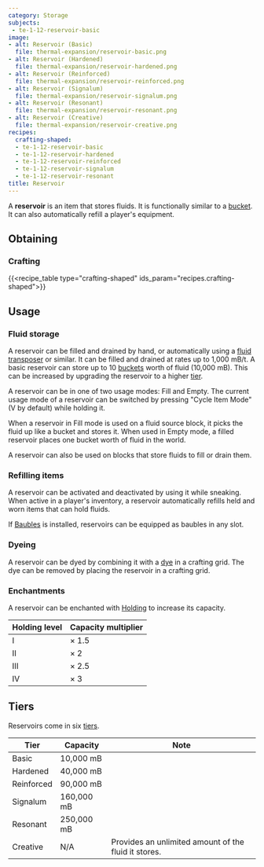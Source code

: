 ```yaml
---
category: Storage
subjects:
 - te-1-12-reservoir-basic
image:
- alt: Reservoir (Basic)
  file: thermal-expansion/reservoir-basic.png
- alt: Reservoir (Hardened)
  file: thermal-expansion/reservoir-hardened.png
- alt: Reservoir (Reinforced)
  file: thermal-expansion/reservoir-reinforced.png
- alt: Reservoir (Signalum)
  file: thermal-expansion/reservoir-signalum.png
- alt: Reservoir (Resonant)
  file: thermal-expansion/reservoir-resonant.png
- alt: Reservoir (Creative)
  file: thermal-expansion/reservoir-creative.png
recipes:
  crafting-shaped:
  - te-1-12-reservoir-basic
  - te-1-12-reservoir-hardened
  - te-1-12-reservoir-reinforced
  - te-1-12-reservoir-signalum
  - te-1-12-reservoir-resonant
title: Reservoir
---
```


A **reservoir** is an item that stores fluids. It is functionally similar to a
[bucket](https://minecraft.gamepedia.com/Bucket). It can also automatically
refill a player's equipment.


Obtaining
---------

### Crafting
{{<recipe_table type="crafting-shaped" ids_param="recipes.crafting-shaped">}}


Usage
-----

### Fluid storage
A reservoir can be filled and drained by hand, or automatically using a [fluid
transposer](../fluid-transposer/) or similar. It can be filled and drained at
rates up to 1,000 mB/t. A basic reservoir can store up to 10
[buckets](https://minecraft.gamepedia.com/Bucket) worth of fluid (10,000 mB).
This can be increased by upgrading the reservoir to a higher [tier](#tiers).

A reservoir can be in one of two usage modes: Fill and Empty. The current usage
mode of a reservoir can be switched by pressing "Cycle Item Mode" (V by default)
while holding it.

When a reservoir in Fill mode is used on a fluid source block, it picks the
fluid up like a bucket and stores it. When used in Empty mode, a filled
reservoir places one bucket worth of fluid in the world.

A reservoir can also be used on blocks that store fluids to fill or drain them.

### Refilling items
A reservoir can be activated and deactivated by using it while sneaking. When
active in a player's inventory, a reservoir automatically refills held and worn
items that can hold fluids.

If [Baubles](https://www.curseforge.com/minecraft/mc-mods/baubles) is installed,
reservoirs can be equipped as baubles in any slot.

### Dyeing
A reservoir can be dyed by combining it with a
[dye](https://minecraft.gamepedia.com/Dye) in a crafting grid. The dye can be
removed by placing the reservoir in a crafting grid.

### Enchantments
A reservoir can be enchanted with [Holding](../../cofh-core/holding/) to increase its
capacity.

| Holding level | Capacity multiplier |
|---|---|
| I | × 1.5 |
| II | × 2 |
| III | × 2.5 |
| IV | × 3 |



Tiers
-----

Reservoirs come in six [tiers](../../thermal-foundation/tiers/).



| Tier | Capacity | Note |
|---|---|---|
| Basic | 10,000 mB |
| Hardened | 40,000 mB |
| Reinforced | 90,000 mB |
| Signalum | 160,000 mB |
| Resonant | 250,000 mB |
| Creative | N/A | Provides an unlimited amount of the fluid it stores. |



